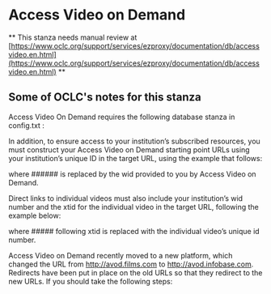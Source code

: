 # Access Video on Demand
** This stanza needs manual review at [https://www.oclc.org/support/services/ezproxy/documentation/db/accessvideo.en.html](https://www.oclc.org/support/services/ezproxy/documentation/db/accessvideo.en.html) **

## Some of OCLC's notes for this stanza

Access Video On Demand requires the following database stanza in config.txt :

In addition, to ensure access to your institution’s subscribed resources, you must construct your Access Video on Demand starting point URLs using your institution’s unique ID in the target URL, using the example that follows:

where ###### is replaced by the wid provided to you by Access Video on Demand.

Direct links to individual videos must also include your institution’s wid number and the xtid for the individual video in the target URL, following the example below:

where ##### following xtid is replaced with the individual video’s unique id number.

Access Video on Demand recently moved to a new platform, which changed the URL from http://avod.films.com to http://avod.infobase.com. Redirects have been put in place on the old URLs so that they redirect to the new URLs. If you should take the following steps:
